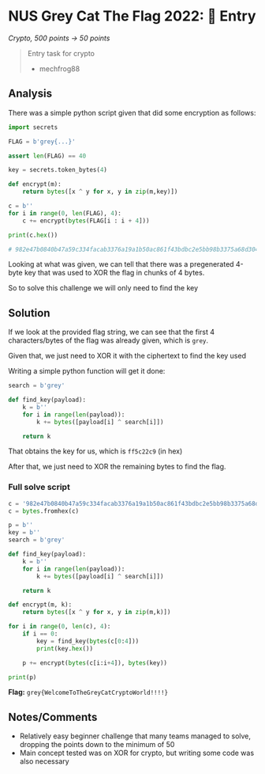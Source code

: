 # NUS Grey Cat The Flag 2022: 🍭 Entry
_Crypto, 500 points -> 50 points_  

> Entry task for crypto  
> - mechfrog88

## Analysis
There was a simple python script given that did some encryption as follows:
```python
import secrets

FLAG = b'grey{...}'

assert len(FLAG) == 40

key = secrets.token_bytes(4)

def encrypt(m):
    return bytes([x ^ y for x, y in zip(m,key)])

c = b''
for i in range(0, len(FLAG), 4):
    c += encrypt(bytes(FLAG[i : i + 4]))

print(c.hex())

# 982e47b0840b47a59c334facab3376a19a1b50ac861f43bdbc2e5bb98b3375a68d3046e8de7d03b4
```

Looking at what was given, we can tell that there was a pregenerated 4-byte key that was used to XOR the flag in chunks of 4 bytes.  

So to solve this challenge we will only need to find the key

## Solution
If we look at the provided flag string, we can see that the first 4 characters/bytes of the flag was already given, which is `grey`.

Given that, we just need to XOR it with the ciphertext to find the key used

Writing a simple python function will get it done:
```python
search = b'grey'

def find_key(payload):
    k = b''
    for i in range(len(payload)):
        k += bytes([payload[i] ^ search[i]])

    return k
```

That obtains the key for us, which is `ff5c22c9` (in hex)

After that, we just need to XOR the remaining bytes to find the flag.

### Full solve script
```python
c = '982e47b0840b47a59c334facab3376a19a1b50ac861f43bdbc2e5bb98b3375a68d3046e8de7d03b4'
c = bytes.fromhex(c)

p = b''
key = b''
search = b'grey'

def find_key(payload):
    k = b''
    for i in range(len(payload)):
        k += bytes([payload[i] ^ search[i]])

    return k

def encrypt(m, k):
    return bytes([x ^ y for x, y in zip(m,k)])

for i in range(0, len(c), 4):
    if i == 0:
        key = find_key(bytes(c[0:4]))
        print(key.hex())

    p += encrypt(bytes(c[i:i+4]), bytes(key))

print(p)
```

**Flag:** ```grey{WelcomeToTheGreyCatCryptoWorld!!!!}```

## Notes/Comments
- Relatively easy beginner challenge that many teams managed to solve, dropping the points down to the minimum of 50
- Main concept tested was on XOR for crypto, but writing some code was also necessary
